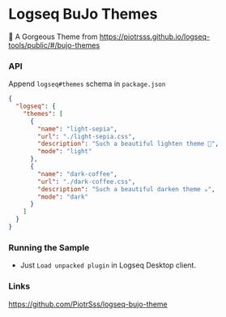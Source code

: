 # Logseq BuJo Themes

🎨 A Gorgeous Theme from https://piotrsss.github.io/logseq-tools/public/#/bujo-themes

### API 

Append `logseq#themes` schema in `package.json`

```json
{
  "logseq": {
    "themes": [
      {
        "name": "light-sepia",
        "url": "./light-sepia.css",
        "description": "Such a beautiful lighten theme 🔆",
        "mode": "light"
      },
      {
        "name": "dark-coffee",
        "url": "./dark-coffee.css",
        "description": "Such a beautiful darken theme ☕️",
        "mode": "dark"
      }
    ]
  }
}
```

### Running the Sample

- Just `Load unpacked plugin` in Logseq Desktop client.

### Links

https://github.com/PiotrSss/logseq-bujo-theme
